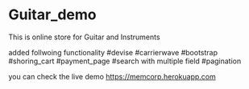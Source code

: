 # Guitar_demo
This is online store for Guitar and Instruments

added follwoing functionality
#devise
#carrierwave
#bootstrap
#shoring_cart
#payment_page
#search with multiple field
#pagination

you can check the live demo https://memcorp.herokuapp.com
